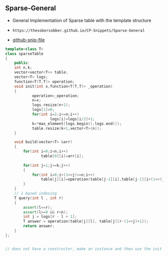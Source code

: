 
## Sparse-General

- General Implementation of Sparse table with the template<class T> structure
- ```
  https://thesobersobber.github.io/CP-Snippets/Sparse-General
  ```
- [github-snip-file](https://github.com/theSoberSobber/CP-Snippets/blob/main/snippets.json#L546)

```cpp
template<class T>
class sparseTable
{
    public:
    int n,k;
    vector<vector<T>> table;
    vector<T> logs;
    function<T(T,T)> operation;
    void init(int x,function<T(T,T)> _operation)
    {  
            operation=_operation;
            n=x;
            logs.resize(n+1);
            logs[1]=0;
            for(int i=2;i<=n;i++)
                    logs[i]=logs[i/2]+1;
            k=*max_element(logs.begin(),logs.end());
            table.resize(k+1,vector<T>(n));
    }

    void build(vector<T> &arr)
    {
        for(int i=0;i<n;i++)
                table[0][i]=arr[i];
 
        for(int j=1;j<=k;j++)
        {
            for(int i=0;i+(1<<j)<=n;i++)
                table[j][i]=operation(table[j-1][i],table[j-1][i+(1<<(j-1))]);
        }
    }
    // 1 based indexing
    T query(int l , int r)
    {
        assert(l<=r);
        assert(l>=0 && r<n);
        int j = logs[r - l + 1];
        T answer = operation(table[j][l], table[j][r-(1<<j)+1]);
        return answer;
    }
};


// does not have a constructor, make an instance and then use the init method to use this

```
